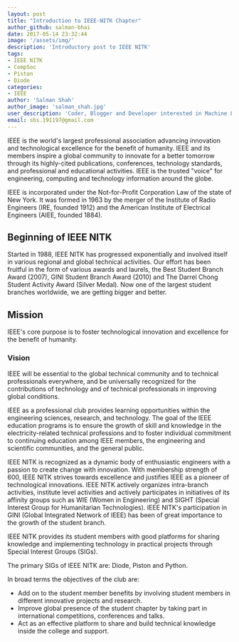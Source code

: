 ```yaml
---
layout: post
title: "Introduction to IEEE-NITK Chapter"
author_github: salman-bhai
date: 2017-05-14 23:32:44
image: '/assets/img/'
description: 'Introductory post to IEEE NITK'
tags:
- IEEE NITK 
- CompSoc
- Piston
- Diode 
categories:
- IEEE
author: 'Salman Shah'
author_image: 'salman_shah.jpg'
user_description: 'Coder, Blogger and Developer interested in Machine Learning and Deep Learning'
email: sbs.191197@gmail.com
---
```


IEEE is the world's largest professional association advancing innovation and technological excellence for the benefit of humanity. IEEE and its members inspire a global community to innovate for a better tomorrow through its highly-cited publications, conferences, technology standards, and professional and educational activities. IEEE is the trusted "voice" for engineering, computing and technology information around the globe.

IEEE is incorporated under the Not-for-Profit Corporation Law of the state of New York. It was formed in 1963 by the merger of the Institute of Radio Engineers (IRE, founded 1912) and the American Institute of Electrical Engineers (AIEE, founded 1884). 

## Beginning of IEEE NITK

Started in 1988, IEEE NITK has progressed exponentially and involved itself in various regional and global technical activities. Our effort has been fruitful in the form of various awards and laurels, the Best Student Branch Award (2007), GINI Student Branch Award (2010) and The Darrel Chong Student Activity Award (Silver Medal). Now one of the largest student branches worldwide, we are getting bigger and better.

## Mission
IEEE's core purpose is to foster technological innovation and excellence for the benefit of humanity.

### Vision
IEEE will be essential to the global technical community and to technical professionals everywhere, and be universally recognized for the contributions of technology and of technical professionals in improving global conditions.

IEEE as a professional club provides learning opportunities within the engineering sciences, research, and technology. The goal of the IEEE education programs is to ensure the growth of skill and knowledge in the electricity-related technical professions and to foster individual commitment to continuing education among IEEE members, the engineering and scientific communities, and the general public.

IEEE NITK is recognized as a dynamic body of enthusiastic engineers with a passion to create change with innovation. With membership strength of 600, IEEE NITK strives towards excellence and justifies IEEE as a pioneer of technological innovations. IEEE NITK actively organizes intra-branch activities, institute level activities and actively participates in initiatives of its affinity groups such as WIE (Women in Engineering) and SIGHT (Special Interest Group for Humanitarian Technologies). IEEE NITK's participation in GINI (Global Integrated Network of IEEE) has been of great importance to the growth of the student branch.

IEEE NITK provides its student members with good platforms for sharing knowledge and implementing technology in practical projects through Special Interest Groups (SIGs). 

The primary SIGs of IEEE NITK are: Diode, Piston and Python.

In broad terms the objectives of the club are:

* Add on to the student member benefits by involving student members in different innovative projects and research.
* Improve global presence of the student chapter by taking part in international competitions, conferences and talks.
* Act as an effective platform to share and build technical knowledge inside the college and support. 
